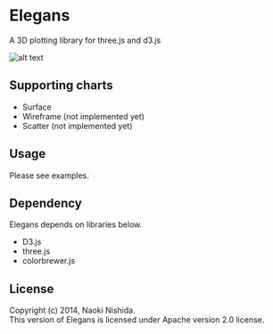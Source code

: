 # Elegans
A 3D plotting library for three.js and d3.js

![alt text](https://dl.dropboxusercontent.com/u/47978121/ss560.png)

## Supporting charts
* Surface
* Wireframe (not implemented yet)
* Scatter (not implemented yet)

## Usage
Please see examples.

## Dependency
Elegans depends on libraries below.
* D3.js
* three.js
* colorbrewer.js

## License
Copyright (c) 2014, Naoki Nishida.  
This version of Elegans is licensed under Apache version 2.0 license.
